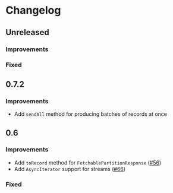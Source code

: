 # Changelog
## Unreleased
### Improvements
### Fixed

## 0.7.2

### Improvements

- Add `sendAll` method for producing batches of records at once

## 0.6

### Improvements
- Add `toRecord` method for `FetchablePartitionResponse` ([#56](https://github.com/infinyon/fluvio-client-node/pull/56))
- Add `AsyncIterator` support for streams ([#66](https://github.com/infinyon/fluvio-client-node/pull/66))

### Fixed
